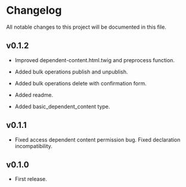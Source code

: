 # Changelog

All notable changes to this project will be documented in this file.

## v0.1.2

- Improved dependent-content.html.twig and preprocess function.

- Added bulk operations publish and unpublish.

- Added bulk operations delete with confirmation form.

- Added readme.

- Added basic_dependent_content type.

## v0.1.1

- Fixed access dependent content permission bug. Fixed declaration 
incompatibility.

## v0.1.0

- First release.
 